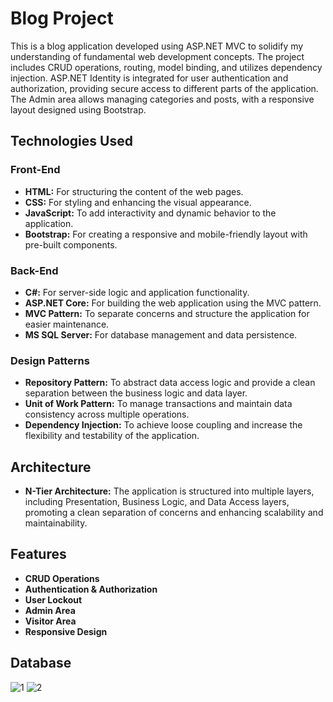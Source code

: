 # Blog Project

This is a blog application developed using ASP.NET MVC to solidify my understanding of fundamental web development concepts. The project includes CRUD operations, routing, model binding, and utilizes dependency injection. ASP.NET Identity is integrated for user authentication and authorization, providing secure access to different parts of the application. The Admin area allows managing categories and posts, with a responsive layout designed using Bootstrap.

## Technologies Used

### Front-End
- **HTML:** For structuring the content of the web pages.
- **CSS:** For styling and enhancing the visual appearance.
- **JavaScript:** To add interactivity and dynamic behavior to the application.
- **Bootstrap:** For creating a responsive and mobile-friendly layout with pre-built components.

### Back-End
- **C#:** For server-side logic and application functionality.
- **ASP.NET Core:** For building the web application using the MVC pattern.
- **MVC Pattern:** To separate concerns and structure the application for easier maintenance.
- **MS SQL Server:** For database management and data persistence.

### Design Patterns
- **Repository Pattern:** To abstract data access logic and provide a clean separation between the business logic and data layer.
- **Unit of Work Pattern:** To manage transactions and maintain data consistency across multiple operations.
- **Dependency Injection:** To achieve loose coupling and increase the flexibility and testability of the application.

## Architecture
- **N-Tier Architecture:** The application is structured into multiple layers, including Presentation, Business Logic, and Data Access layers, promoting a clean separation of concerns and enhancing scalability and maintainability.

## Features
- **CRUD Operations**
- **Authentication & Authorization**
- **User Lockout** 
- **Admin Area**
- **Visitor Area**
- **Responsive Design**
  
## Database
![1](https://github.com/user-attachments/assets/a1300076-9399-45df-b8ed-dc7f39cd8856)
![2](https://github.com/user-attachments/assets/56ad9aed-7011-42b6-9f8a-a558bc38e24f)

